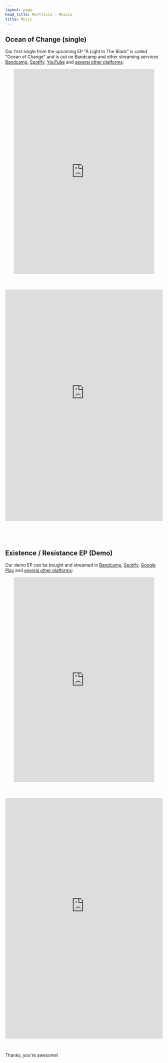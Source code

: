 ```yaml
---
layout: page
head_title: Mortticia - Música
title: Music
---
```


## Ocean of Change (single)

Our first single from the upcoming EP "A Light In The Black" is called "Ocean of Change" and is out on Bandcamp and other streaming services <a target="_blank" href="https://mortticia.bandcamp.com/releases">Bandcamp</a>, <a target="_blank" href="https://open.spotify.com/artist/0jOFr8CVR7pxpXl7SDJL6t">Spotify</a>, <a target="_blank" href="https://www.youtube.com/watch?v=48c4p3l08h4">YouTube</a> and <a href="#other2"> several other platforms</a>:

<div style="text-align: center">
<iframe style="border: 0; width: 450px; height: 655px;" src="https://bandcamp.com/EmbeddedPlayer/album=758094751/size=large/bgcol=333333/linkcol=ffffff/transparent=true/" seamless><a href="http://mortticia.bandcamp.com/album/ocean-of-change-single">Ocean of Change (single) by Mortticia</a></iframe>
</div>

<div id="other2" style="display:block;overflow:hidden;height:800px;margin-top: 50px">
<iframe style="border: 0; width: 100%; height: 820px;margin-top:-80px;" scrolling="no" src="https://artist.landr.com/music/628810903641" seamless><a href="https://artist.landr.com/music/628810903641">Ocean of Change (single) by Mortticia</a></iframe>
</div>


## Existence / Resistance EP (Demo)

Our demo EP can be bought and streamed in <a target="_blank" href="https://mortticia.bandcamp.com/releases">Bandcamp</a>, <a target="_blank" href="https://open.spotify.com/artist/0jOFr8CVR7pxpXl7SDJL6t">Spotify</a>, <a target="_blank" href="https://play.google.com/store/music/album/Mortticia_Existence_Resistance?id=Bjrluahiyiu44aq5boy62ym6ypq">Google Play</a> and <a href="#other"> several other platforms</a>:

<div style="text-align: center">
<iframe style="border: 0; width: 450px; height: 655px;" src="https://bandcamp.com/EmbeddedPlayer/album=1608686342/size=large/bgcol=333333/linkcol=ffffff/transparent=true/" seamless><a href="http://mortticia.bandcamp.com/album/existence-resistence-demo">Existence / Resistence (Demo) by Mortticia</a></iframe>
</div>

<div id="other" style="display:block;overflow:hidden;height:800px;margin-top: 50px">
<iframe style="border: 0; width: 100%; height: 850px;margin-top:-80px;" scrolling="no" src="https://artist.landr.com/music/800739408708" seamless><a href="https://artist.landr.com/music/800739408708">Existence / Resistence (Demo) by Mortticia</a></iframe>
</div>


Thanks, you're awesome!
